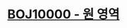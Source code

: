 # [BOJ10000 - 원 영역](https://www.acmicpc.net/problem/10000)
<!--tags: ds, dsu, geom, sorting, stack, sweeping-->
